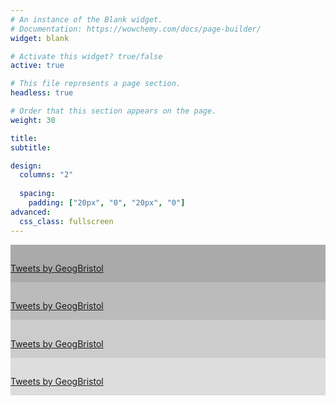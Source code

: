 ```yaml
---
# An instance of the Blank widget.
# Documentation: https://wowchemy.com/docs/page-builder/
widget: blank

# Activate this widget? true/false
active: true

# This file represents a page section.
headless: true

# Order that this section appears on the page.
weight: 30

title:
subtitle:

design:
  columns: "2"
  
  spacing:
    padding: ["20px", "0", "20px", "0"]
advanced:
  css_class: fullscreen
---
```


<div class="row">
  <div class="column" style="background-color:#aaa;">
    <h2></h2>
    <p><a class="twitter-timeline" data-width="200" data-height="800" href="https://twitter.com/GeogBristol?ref_src=twsrc%5Etfw">Tweets by GeogBristol</a> <script async src="https://platform.twitter.com/widgets.js" charset="utf-8"></script></p>
  </div>
  <div class="column" style="background-color:#bbb;">
    <h2></h2>
    <p><a class="twitter-timeline" data-width="200" data-height="800" href="https://twitter.com/bristoldc?ref_src=twsrc%5Etfw">Tweets by GeogBristol</a> <script async src="https://platform.twitter.com/widgets.js" charset="utf-8"></script></p>
  </div>
  <div class="column" style="background-color:#ccc;">
    <h2></h2>
    <p><a class="twitter-timeline" data-width="200" data-height="800" href="https://twitter.com/JGIBristol?ref_src=twsrc%5Etfw">Tweets by GeogBristol</a> <script async src="https://platform.twitter.com/widgets.js" charset="utf-8"></script></p>
  </div>
  <div class="column" style="background-color:#ddd;">
    <h2></h2>
    <p><a class="twitter-timeline" data-width="200" data-height="800" href="https://twitter.com/bridge_geog?ref_src=twsrc%5Etfw">Tweets by GeogBristol</a> <script async src="https://platform.twitter.com/widgets.js" charset="utf-8"></script></p>
  </div>
</div>